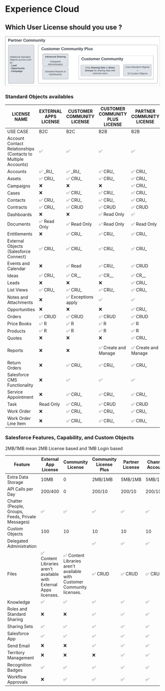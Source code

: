 # Experience Cloud  

## Which User License should you use  ?

![Licenses](../../Images/ExperienceCloud_licence_1.png)

### Standard Objects availables
|LICENSE NAME	|EXTERNAL APPS LICENSE	|CUSTOMER COMMUNITY LICENSE	|CUSTOMER COMMUNITY PLUS LICENSE| PARTNER COMMUNITY LICENSE	|CHANNEL ACCOUNT LICENSE|
|--|--|--|--|--|--|
USE CASE|	B2C	|B2C	|B2B	|B2B	|B2B
Account Contact Relationships (Contacts to Multiple Accounts) |	✅|	✅|	✅|	✅|	✅
Accounts	|	✅ \_RU_|	✅ \_RU_|	✅ CRU_|	✅ CRU_|	✅ CRU_
Assets	| ✅ CRU_| ✅ CRU_| ✅ CRU_| ✅ CRU_ |✅ CRU_
Campaigns				|❌ |❌ |❌ | ✅ CRU_| ✅ CRU_
Cases|	❌| ✅ CRU_| ✅ CRU_| ✅ CRU_| ✅ CRU_
Contacts	| ✅ CRU_ | ✅ CRU_ | ✅ CRU_ | ✅ CRU_ | ✅ CRU_ 
Contracts	| ✅ CRU_ | ✅ CRUD | ✅ CRUD | ✅ CRUD | ✅ CRUD 
Dashboards	|❌|❌| ✅ Read Only |✅	| ✅
Documents	| ✅ Read Only| ✅ Read Only| ✅ Read Only| ✅ Read Only| ✅ Read Only
Entitlements	|❌	| ✅ CRU_ | ✅ CRU_ | ✅ CRU_ | ✅ CR__
External Objects (Salesforce Connect)	| ✅ CRU_ | ✅ CRU_ | ✅ CRU_ | ✅ CRU_ | ✅ CR__
Events and Calendar |❌| ✅ Read| ✅ CRU_| ✅ CRUD | ✅ CRU_
Ideas	| ✅ CRU_ | ✅ CR__| ✅ CR__| ✅ CR__| ✅ CR__
Leads	|❌|❌|❌| ✅ CRU_ | ✅ CRU_
List Views	| ✅ CRU_ | ✅ CRU_ | ✅ CRU_ | ✅ CRU_ | ✅ CRU_
Notes and Attachments |	❌|✅ Exceptions apply |✅|✅|✅
Opportunities				|❌|❌|❌| ✅ CRU_ | ✅ CRU_ 
Orders	| ✅ CRUD | ✅ CRUD | ✅ CRUD | ✅ CRUD | ✅ CRUD 
Price Books	| ✅ R | ✅ R | ✅ R | ✅ R | ✅ R 
Products	| ✅ R | ✅ R | ✅ R | ✅ R | ✅ R 
Quotes		|❌|❌|❌| ✅ CRU_ | ✅ CRU
Reports		|❌|❌|✅ Create and Manage| ✅ Create and Manage | ✅ Create and Manage
Return Orders		|❌| ✅ CRU_ | ✅ CRU_ | ✅ CRU_ | ✅ CRU_ 
Salesforce CMS Functionality |❌	|	✅	|✅	|✅	|✅
Service Appointment		|❌| ✅ CRU_ | ✅ CRU_ | ✅ CRU_ | ✅ CRU_ 
Task	|Read Only	| ✅ CRU_| ✅ CRUD | ✅ CRUD | ✅ CRU_
Work Order		|❌| ✅ CRU_ | ✅ CRU_ | ✅ CRU_ | ✅ CR__ 
Work Order Line Item|❌| ✅ CRU_ | ✅ CRU_ | ✅ CRU_ | ✅ CRU_


### Salesforce Features, Capability, and Custom Objects
2MB/1MB mean 2MB License based and 1MB Login based

|Feature	|External App License| Community License|Community License Plus|Partner License|Channel Account|
|--|--|--|--|--|--|
|Extra Data Storage | 10MB | 0 | 2MB/1MB | 5MB/1MB | 5MB/1MB
| API Calls per Day | 200/400 | 0 | 200/10 | 200/10 | 200/10
|Chatter (People, Groups, Feeds, Private Messages)|✅|✅|✅|✅|✅
|Custom Objects	| 100 | 10 | 10 | 10 | 10
|Delegated Administration|| | ✅	|✅ |	✅
|Files|✅ Content Libraries aren't available with External Apps licenses.|✅ Content Libraries aren't available with Customer Community licenses.|✅ CRUD |✅ CRUD |✅ CRUD 
|Knowledge	|✅	|✅	|✅	|✅	|✅
|Roles and Standard Sharing		|❌|❌|	✅	|✅	|✅
|Sharing Sets |✅|✅|✅|✅|✅
|Salesforce App	|✅|✅|✅|✅|✅
|Send Email		|❌|❌|✅|✅|✅
|Territory Management		|❌|❌|❌|✅	|✅
|Recognition Badges |	✅	|✅	|✅	|✅	|✅
|Workflow Approvals		|❌|✅	|✅	|✅	|✅